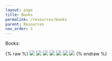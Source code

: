 ```yaml
---
layout: page
title: Books
permalink: /resources/books
parent: Resources
nav_order: 1
---
```


Books:

{% raw %}
<a target="_blank"  href="https://www.amazon.co.uk/gp/product/1449373321/ref=as_li_tl?ie=UTF8&camp=1634&creative=6738&creativeASIN=1449373321&linkCode=as2&tag=planetkafka-21&linkId=921062de7cfd2e0dc9a9f5e86f10483d"><img border="0" src="//ws-eu.amazon-adsystem.com/widgets/q?_encoding=UTF8&MarketPlace=GB&ASIN=1449373321&ServiceVersion=20070822&ID=AsinImage&WS=1&Format=_SL250_&tag=planetkafka-21" ></a><img src="//ir-uk.amazon-adsystem.com/e/ir?t=planetkafka-21&l=am2&o=2&a=1449373321" width="1" height="1" border="0" alt="" style="border:none !important; margin:0px !important;" />
<a target="_blank"  href="https://www.amazon.co.uk/gp/product/1491936169/ref=as_li_tl?ie=UTF8&camp=1634&creative=6738&creativeASIN=1491936169&linkCode=as2&tag=planetkafka-21&linkId=b41b338ec6bfefe28453d6bdd81a4aa9"><img border="0" src="//ws-eu.amazon-adsystem.com/widgets/q?_encoding=UTF8&MarketPlace=GB&ASIN=1491936169&ServiceVersion=20070822&ID=AsinImage&WS=1&Format=_SL250_&tag=planetkafka-21" ></a><img src="//ir-uk.amazon-adsystem.com/e/ir?t=planetkafka-21&l=am2&o=2&a=1491936169" width="1" height="1" border="0" alt="" style="border:none !important; margin:0px !important;" />
<a target="_blank"  href="https://www.amazon.co.uk/gp/product/1787283984/ref=as_li_tl?ie=UTF8&camp=1634&creative=6738&creativeASIN=1787283984&linkCode=as2&tag=planetkafka-21&linkId=0750092d679c0c524b8a16ea76eb7f69"><img border="0" src="//ws-eu.amazon-adsystem.com/widgets/q?_encoding=UTF8&MarketPlace=GB&ASIN=1787283984&ServiceVersion=20070822&ID=AsinImage&WS=1&Format=_SL250_&tag=planetkafka-21" ></a><img src="//ir-uk.amazon-adsystem.com/e/ir?t=planetkafka-21&l=am2&o=2&a=1787283984" width="1" height="1" border="0" alt="" style="border:none !important; margin:0px !important;" />
<a target="_blank"  href="https://www.amazon.co.uk/gp/product/1784393096/ref=as_li_tl?ie=UTF8&camp=1634&creative=6738&creativeASIN=1784393096&linkCode=as2&tag=planetkafka-21&linkId=91e9b1b1440710c86253c7c931e98c59"><img border="0" src="//ws-eu.amazon-adsystem.com/widgets/q?_encoding=UTF8&MarketPlace=GB&ASIN=1784393096&ServiceVersion=20070822&ID=AsinImage&WS=1&Format=_SL250_&tag=planetkafka-21" ></a><img src="//ir-uk.amazon-adsystem.com/e/ir?t=planetkafka-21&l=am2&o=2&a=1784393096" width="1" height="1" border="0" alt="" style="border:none !important; margin:0px !important;" />
<a target="_blank"  href="https://www.amazon.co.uk/gp/product/1782167935/ref=as_li_tl?ie=UTF8&camp=1634&creative=6738&creativeASIN=1782167935&linkCode=as2&tag=planetkafka-21&linkId=0e4d5acf87876678b24b07473f999739"><img border="0" src="//ws-eu.amazon-adsystem.com/widgets/q?_encoding=UTF8&MarketPlace=GB&ASIN=1782167935&ServiceVersion=20070822&ID=AsinImage&WS=1&Format=_SL250_&tag=planetkafka-21" ></a><img src="//ir-uk.amazon-adsystem.com/e/ir?t=planetkafka-21&l=am2&o=2&a=1782167935" width="1" height="1" border="0" alt="" style="border:none !important; margin:0px !important;" />
<a target="_blank"  href="https://www.amazon.co.uk/gp/product/1785882449/ref=as_li_tl?ie=UTF8&camp=1634&creative=6738&creativeASIN=1785882449&linkCode=as2&tag=planetkafka-21&linkId=06676763956c9a95b7d14687c3d5127c"><img border="0" src="//ws-eu.amazon-adsystem.com/widgets/q?_encoding=UTF8&MarketPlace=GB&ASIN=1785882449&ServiceVersion=20070822&ID=AsinImage&WS=1&Format=_SL250_&tag=planetkafka-21" ></a><img src="//ir-uk.amazon-adsystem.com/e/ir?t=planetkafka-21&l=am2&o=2&a=1785882449" width="1" height="1" border="0" alt="" style="border:none !important; margin:0px !important;" />
<a target="_blank"  href="https://www.amazon.co.uk/gp/product/1787286843/ref=as_li_tl?ie=UTF8&camp=1634&creative=6738&creativeASIN=1787286843&linkCode=as2&tag=planetkafka-21&linkId=b9e9bbd74633e560596dfb867f51dae5"><img border="0" src="//ws-eu.amazon-adsystem.com/widgets/q?_encoding=UTF8&MarketPlace=GB&ASIN=1787286843&ServiceVersion=20070822&ID=AsinImage&WS=1&Format=_SL250_&tag=planetkafka-21" ></a><img src="//ir-uk.amazon-adsystem.com/e/ir?t=planetkafka-21&l=am2&o=2&a=1787286843" width="1" height="1" border="0" alt="" style="border:none !important; margin:0px !important;" />
{% endraw %}
